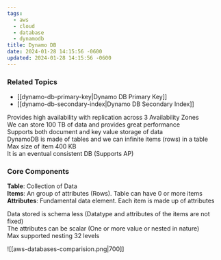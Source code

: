 ```yaml
---
tags:
  - aws
  - cloud
  - database
  - dynamodb
title: Dynamo DB
date: 2024-01-28 14:15:56 -0600
updated: 2024-01-28 14:15:56 -0600
---
```


### Related Topics

* [[dynamo-db-primary-key|Dynamo DB Primary Key]]
* [[dynamo-db-secondary-index|Dynamo DB Secondary Index]]

Provides high availability with replication across 3 Availability Zones  
We can store 100 TB of data and provides great performance  
Supports both document and key value storage of data  
DynamoDB is made of tables and we can infinite items (rows) in a table  
Max size of item 400 KB  
It is an eventual consistent DB (Supports AP)

### Core Components

**Table**: Collection of Data  
**Items**: An group of attributes (Rows). Table can have 0 or more items  
**Attributes**: Fundamental data element. Each item is made up of attributes

Data stored is schema less (Datatype and attributes of the items are not fixed)  
The attributes can be scalar (One or more value or nested in nature)  
Max supported nesting 32 levels

![[aws-databases-comparision.png|700]]
